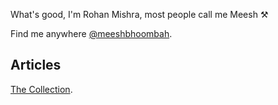 What's good, I'm Rohan Mishra, most people call me Meesh ⚒️

Find me anywhere [@meeshbhoombah](https://www.google.com/search?q=meeshbhoombah&rlz=1C5CHFA_enUS789US838&oq=meeshbhoombah&aqs=chrome..69i57j69i60l4j69i65j69i60.3069j0j1&sourceid=chrome&ie=UTF-8).

## Articles
[The Collection](/articles).


